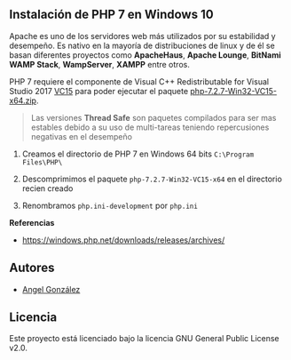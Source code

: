 ## Instalación de PHP 7 en Windows 10

Apache es uno de los servidores web más utilizados por su estabilidad y desempeño. Es nativo en la mayoría de distribuciones de linux y de él se basan diferentes proyectos como **ApacheHaus**, **Apache Lounge**, **BitNami WAMP Stack**, **WampServer**, **XAMPP** entre otros.

PHP 7 requiere el componente de Visual C++ Redistributable for Visual Studio 2017 [VC15](https://aka.ms/vs/15/release/VC_redist.x64.exe) para poder ejecutar el paquete [php-7.2.7-Win32-VC15-x64.zip](https://windows.php.net/downloads/releases/archives/php-7.2.7-Win32-VC15-x64.zip).

> Las versiones **Thread Safe** son paquetes compilados para ser mas estables debido a su uso de multi-tareas teniendo repercusiones negativas en el desempeño

1. Creamos el directorio de PHP 7 en Windows 64 bits `C:\Program Files\PHP\`

2. Descomprimimos el paquete `php-7.2.7-Win32-VC15-x64` en el directorio recien creado

3. Renombramos `php.ini-development` por `php.ini`

**Referencias**

* https://windows.php.net/downloads/releases/archives/

## Autores

* [Angel González](https://github.com/mgrc45)

## Licencia

Este proyecto está licenciado bajo la licencia GNU General Public License v2.0.
